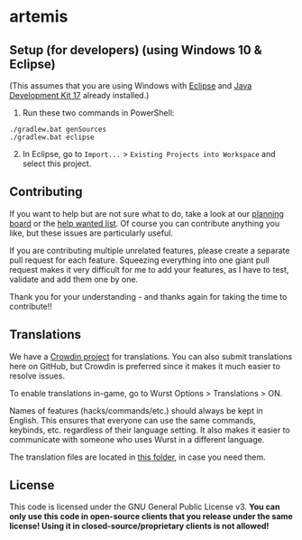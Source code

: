 # artemis
## Setup (for developers) (using Windows 10 & Eclipse)

(This assumes that you are using Windows with [Eclipse](https://www.eclipse.org/downloads/) and [Java Development Kit 17](https://adoptium.net/?variant=openjdk17&jvmVariant=hotspot) already installed.)

1. Run these two commands in PowerShell:

```
./gradlew.bat genSources
./gradlew.bat eclipse
```

2. In Eclipse, go to `Import...` > `Existing Projects into Workspace` and select this project.

## Contributing

If you want to help but are not sure what to do, take a look at our [planning board](https://github.com/orgs/Wurst-Imperium/projects/5/views/1) or the [help wanted list](https://github.com/Wurst-Imperium/Wurst7/issues?q=is%3Aissue+is%3Aopen+label%3A%22help+wanted%22). Of course you can contribute anything you like, but these issues are particularly useful.

If you are contributing multiple unrelated features, please create a separate pull request for each feature. Squeezing everything into one giant pull request makes it very difficult for me to add your features, as I have to test, validate and add them one by one.

Thank you for your understanding - and thanks again for taking the time to contribute!!

## Translations

We have a [Crowdin project](https://crowdin.com/project/wurst7) for translations. You can also submit translations here on GitHub, but Crowdin is preferred since it makes it much easier to resolve issues.

To enable translations in-game, go to Wurst Options > Translations > ON.

Names of features (hacks/commands/etc.) should always be kept in English. This ensures that everyone can use the same commands, keybinds, etc. regardless of their language setting. It also makes it easier to communicate with someone who uses Wurst in a different language.

The translation files are located in [this folder](https://github.com/Wurst-Imperium/Wurst7/tree/master/src/main/resources/assets/wurst/lang), in case you need them.

## License

This code is licensed under the GNU General Public License v3. **You can only use this code in open-source clients that you release under the same license! Using it in closed-source/proprietary clients is not allowed!**
